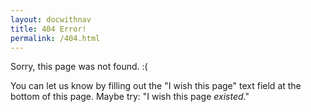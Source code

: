 ```yaml
---
layout: docwithnav
title: 404 Error!
permalink: /404.html
---
```


<script language="JavaScript">
$( document ).ready(function() {
  if (window.location.href.indexOf(".html") > -1) {
    var forwardingURL=window.location.href.replace(".html","").replace("/v1.1").replace("/v1.0");
    window.location.replace(forwardingURL);
  }
});
</script>

Sorry, this page was not found. :( 

You can let us know by filling out the "I wish this page" text field at
the bottom of this page. Maybe try: "I wish this page _existed_."

